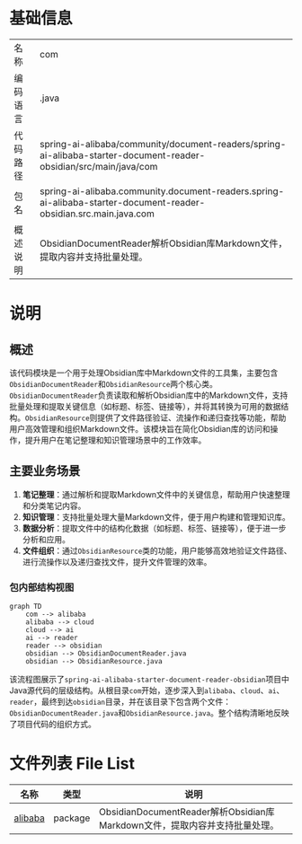 # 基础信息

|      |      |
|------|------|
| 名称 | com |
| 编码语言 | .java |
| 代码路径 | spring-ai-alibaba/community/document-readers/spring-ai-alibaba-starter-document-reader-obsidian/src/main/java/com |
| 包名 | spring-ai-alibaba.community.document-readers.spring-ai-alibaba-starter-document-reader-obsidian.src.main.java.com |
| 概述说明 | ObsidianDocumentReader解析Obsidian库Markdown文件，提取内容并支持批量处理。 |

# 说明

## 概述
该代码模块是一个用于处理Obsidian库中Markdown文件的工具集，主要包含`ObsidianDocumentReader`和`ObsidianResource`两个核心类。`ObsidianDocumentReader`负责读取和解析Obsidian库中的Markdown文件，支持批量处理和提取关键信息（如标题、标签、链接等），并将其转换为可用的数据结构。`ObsidianResource`则提供了文件路径验证、流操作和递归查找等功能，帮助用户高效管理和组织Markdown文件。该模块旨在简化Obsidian库的访问和操作，提升用户在笔记整理和知识管理场景中的工作效率。

## 主要业务场景
1. **笔记整理**：通过解析和提取Markdown文件中的关键信息，帮助用户快速整理和分类笔记内容。
2. **知识管理**：支持批量处理大量Markdown文件，便于用户构建和管理知识库。
3. **数据分析**：提取文件中的结构化数据（如标题、标签、链接等），便于进一步分析和应用。
4. **文件组织**：通过`ObsidianResource`类的功能，用户能够高效地验证文件路径、进行流操作以及递归查找文件，提升文件管理的效率。


### 包内部结构视图

```mermaid
graph TD
    com --> alibaba
    alibaba --> cloud
    cloud --> ai
    ai --> reader
    reader --> obsidian
    obsidian --> ObsidianDocumentReader.java
    obsidian --> ObsidianResource.java
```

该流程图展示了`spring-ai-alibaba-starter-document-reader-obsidian`项目中Java源代码的层级结构。从根目录`com`开始，逐步深入到`alibaba`、`cloud`、`ai`、`reader`，最终到达`obsidian`目录，并在该目录下包含两个文件：`ObsidianDocumentReader.java`和`ObsidianResource.java`。整个结构清晰地反映了项目代码的组织方式。

# 文件列表 File List

| 名称   | 类型  | 说明 |
|-------|------|-------------|
| [alibaba](alibaba/_module.md) | package | ObsidianDocumentReader解析Obsidian库Markdown文件，提取内容并支持批量处理。 |


